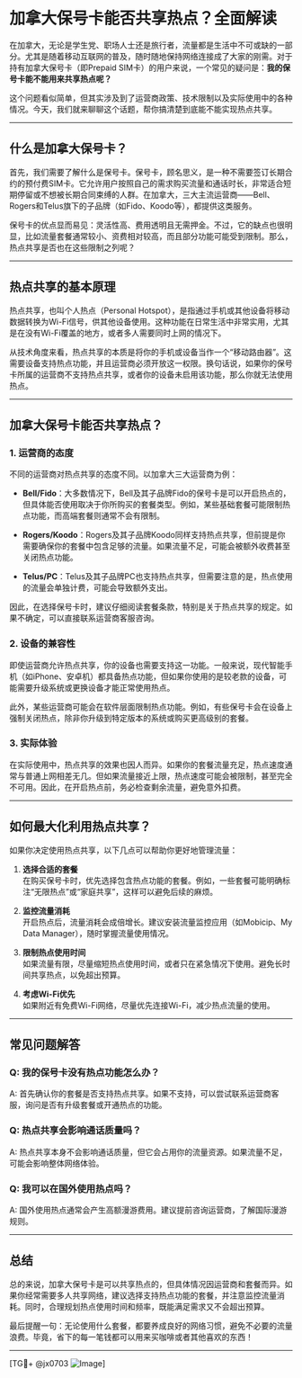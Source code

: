 # 加拿大保号卡能否共享热点？全面解读

在加拿大，无论是学生党、职场人士还是旅行者，流量都是生活中不可或缺的一部分。尤其是随着移动互联网的普及，随时随地保持网络连接成了大家的刚需。对于持有加拿大保号卡（即Prepaid SIM卡）的用户来说，一个常见的疑问是：**我的保号卡能不能用来共享热点呢？**

这个问题看似简单，但其实涉及到了运营商政策、技术限制以及实际使用中的各种情况。今天，我们就来聊聊这个话题，帮你搞清楚到底能不能实现热点共享。

---

## 什么是加拿大保号卡？

首先，我们需要了解什么是保号卡。保号卡，顾名思义，是一种不需要签订长期合约的预付费SIM卡。它允许用户按照自己的需求购买流量和通话时长，非常适合短期停留或不想被长期合同束缚的人群。在加拿大，三大主流运营商——Bell、Rogers和Telus旗下的子品牌（如Fido、Koodo等），都提供这类服务。

保号卡的优点显而易见：灵活性高、费用透明且无需押金。不过，它的缺点也很明显，比如流量套餐通常较小、资费相对较高，而且部分功能可能受到限制。那么，热点共享是否也在这些限制之列呢？

---

## 热点共享的基本原理

热点共享，也叫个人热点（Personal Hotspot），是指通过手机或其他设备将移动数据转换为Wi-Fi信号，供其他设备使用。这种功能在日常生活中非常实用，尤其是在没有Wi-Fi覆盖的地方，或者多人需要同时上网的情况下。

从技术角度来看，热点共享的本质是将你的手机或设备当作一个“移动路由器”。这需要设备支持热点功能，并且运营商必须开放这一权限。换句话说，如果你的保号卡所属的运营商不支持热点共享，或者你的设备未启用该功能，那么你就无法使用热点。

---

## 加拿大保号卡能否共享热点？

### 1. **运营商的态度**
不同的运营商对热点共享的态度不同。以加拿大三大运营商为例：

- **Bell/Fido**：大多数情况下，Bell及其子品牌Fido的保号卡是可以开启热点的，但具体能否使用取决于你所购买的套餐类型。例如，某些基础套餐可能限制热点功能，而高端套餐则通常不会有限制。
  
- **Rogers/Koodo**：Rogers及其子品牌Koodo同样支持热点共享，但前提是你需要确保你的套餐中包含足够的流量。如果流量不足，可能会被额外收费甚至关闭热点功能。

- **Telus/PC**：Telus及其子品牌PC也支持热点共享，但需要注意的是，热点使用的流量会单独计费，可能会导致额外支出。

因此，在选择保号卡时，建议仔细阅读套餐条款，特别是关于热点共享的规定。如果不确定，可以直接联系运营商客服咨询。

### 2. **设备的兼容性**
即使运营商允许热点共享，你的设备也需要支持这一功能。一般来说，现代智能手机（如iPhone、安卓机）都具备热点功能，但如果你使用的是较老款的设备，可能需要升级系统或更换设备才能正常使用热点。

此外，某些运营商可能会在软件层面限制热点功能。例如，有些保号卡会在设备上强制关闭热点，除非你升级到特定版本的系统或购买更高级别的套餐。

### 3. **实际体验**
在实际使用中，热点共享的效果也因人而异。如果你的套餐流量充足，热点速度通常与普通上网相差无几。但如果流量接近上限，热点速度可能会被限制，甚至完全不可用。因此，在开启热点前，务必检查剩余流量，避免意外扣费。

---

## 如何最大化利用热点共享？

如果你决定使用热点共享，以下几点可以帮助你更好地管理流量：

1. **选择合适的套餐**  
   在购买保号卡时，优先选择包含热点功能的套餐。例如，一些套餐可能明确标注“无限热点”或“家庭共享”，这样可以避免后续的麻烦。

2. **监控流量消耗**  
   开启热点后，流量消耗会成倍增长。建议安装流量监控应用（如Mobicip、My Data Manager），随时掌握流量使用情况。

3. **限制热点使用时间**  
   如果流量有限，尽量缩短热点使用时间，或者只在紧急情况下使用。避免长时间共享热点，以免超出预算。

4. **考虑Wi-Fi优先**  
   如果附近有免费Wi-Fi网络，尽量优先连接Wi-Fi，减少热点流量的使用。

---

## 常见问题解答

### Q: 我的保号卡没有热点功能怎么办？
A: 首先确认你的套餐是否支持热点共享。如果不支持，可以尝试联系运营商客服，询问是否有升级套餐或开通热点的功能。

### Q: 热点共享会影响通话质量吗？
A: 热点共享本身不会影响通话质量，但它会占用你的流量资源。如果流量不足，可能会影响整体网络体验。

### Q: 我可以在国外使用热点吗？
A: 国外使用热点通常会产生高额漫游费用。建议提前咨询运营商，了解国际漫游规则。

---

## 总结

总的来说，加拿大保号卡是可以共享热点的，但具体情况因运营商和套餐而异。如果你经常需要多人共享网络，建议选择支持热点功能的套餐，并注意监控流量消耗。同时，合理规划热点使用时间和频率，既能满足需求又不会超出预算。

最后提醒一句：无论使用什么套餐，都要养成良好的网络习惯，避免不必要的流量浪费。毕竟，省下的每一笔钱都可以用来买咖啡或者其他喜欢的东西！

---

[TG💪+ @jx0703 ![Image](https://github.com/user-attachments/assets/dbca1d08-cadb-493c-b0ec-ad6f7a83f270)]